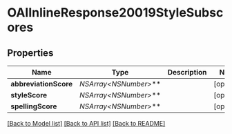 # OAIInlineResponse20019StyleSubscores

## Properties
Name | Type | Description | Notes
------------ | ------------- | ------------- | -------------
**abbreviationScore** | **NSArray&lt;NSNumber*&gt;*** |  | [optional] 
**styleScore** | **NSArray&lt;NSNumber*&gt;*** |  | [optional] 
**spellingScore** | **NSArray&lt;NSNumber*&gt;*** |  | [optional] 

[[Back to Model list]](../README.md#documentation-for-models) [[Back to API list]](../README.md#documentation-for-api-endpoints) [[Back to README]](../README.md)


